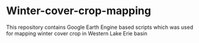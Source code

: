 # Winter-cover-crop-mapping
This repository contains Google Earth Engine based scripts which was used for mapping winter cover crop in Western Lake Erie basin
